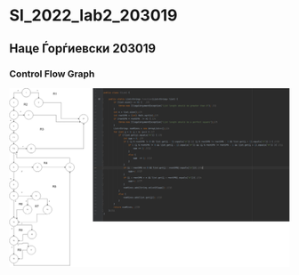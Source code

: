 # SI_2022_lab2_203019

## Наце Ѓорѓиевски 203019

### Control Flow Graph
![Control Flow Graph](CFG.png)

